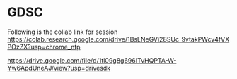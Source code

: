 # GDSC
Following is the collab link for session
https://colab.research.google.com/drive/1BsLNeGVi28SUc_9vtakPWcv4fVXPOzZX?usp=chrome_ntp

https://drive.google.com/file/d/1tl09g8g696ITvHQPTA-W-Yw6ApdUneAJ/view?usp=drivesdk
